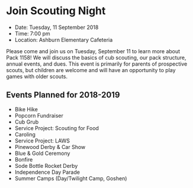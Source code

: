 # Join Scouting Night

- Date: Tuesday, 11 September 2018
- Time: 7:00 pm
- Location: Ashburn Elementary Cafeteria

Please come and join us on Tuesday, September 11 to learn more about Pack 1158!
We will discuss the basics of cub scouting, our pack structure, annual events,
and dues. This event is primarily for parents of prospective scouts, but
children are welcome and will have an opportunity to play games with older
scouts.

## Events Planned for 2018-2019

- Bike Hike
- Popcorn Fundraiser
- Cub Grub
- Service Project: Scouting for Food
- Caroling
- Service Project: LAWS
- Pinewood Derby & Car Show
- Blue & Gold Ceremony
- Bonfire
- Sode Bottle Rocket Derby
- Independence Day Parade
- Summer Camps (Day/Twilight Camp, Goshen)
